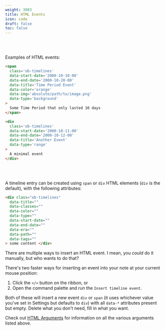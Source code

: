 ```yaml
---
weight: 3003
title: HTML Events
icon: code
draft: false
toc: false
---
```


<br></br>

Examples of HTML events:
```html
<span
  class='ob-timelines'
  data-start-date='2000-10-10-00'
  data-end-date='2000-10-20-00'
  data-title='Time Period Event'
  data-color='orange'
  data-img='absolute/path/to/image.png'
  data-type='background'
>
  Some Time Period that only lasted 10 days
</span>

<div
  class='ob-timelines'
  data-start-date='2000-10-11-00'
  data-end-date='2000-10-12-00'
  data-title='Another Event'
  data-type='range'
>
  A minimal event
</div>
```

<br></br>

A timeline entry can be created using `span` or `div` HTML elements (`div` is the default), with the following attributes: 

```html
<div class="ob-timelines"
  data-title=""
  data-classes=""
  data-color=""
  data-type=""
  data-start-date=""
  data-end-date=""
  data-era=""
  data-path=""
  data-tags=""
> some content </div>
```

There are multiple ways to insert an HTML event. I mean, you *could* do it manually, but who wants to do that? 

There's two faster ways for inserting an event into your note at your current mouse position:
  1. Click the `</>` button on the ribbon, or
  2. Open the command palette and run the `Insert timeline event`.

Both of these will insert a new event `div` or `span` (it uses whichever value you've set in Settings but defaults to `div`) with all `data-*` attributes present but empty. Delete what you don't need, fill in what you want. 

Check out [HTML Arguments](../04_arguments/02_html_arguments.md) for information on all the various arguments listed above.
